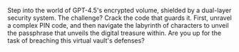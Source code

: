 Step into the world of GPT-4.5's encrypted volume, shielded by a dual-layer security system. The challenge? Crack the code that guards it. First, unravel a complex PIN code, and then navigate the labyrinth of characters to unveil the passphrase that unveils the digital treasure within. Are you up for the task of breaching this virtual vault's defenses?
